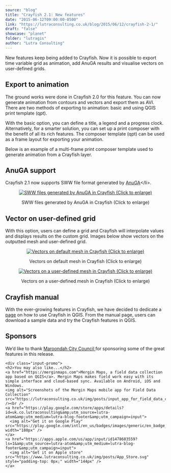```yaml
---
source: "blog"
title: "Crayfish 2.1: New features"
date: "2015-06-12T09:00:00-0500"
link: "https://lutraconsulting.co.uk/blog/2015/06/12/crayfish-2-1/"
draft: "false"
showcase: "planet"
folder: "lutragis"
author: "Lutra Consulting"
---
```


<p>New features keep being added to Crayfish. Now it is possible to export time variable grid as animation, add AnuGA results and visualise vectors on user-defined grids.</p>

<!-- more -->

<h2 id="export-to-animation">Export to animation</h2>

<p>The ground works were done in Crayfish 2.0 for this feature. You can now generate animation from contours and vectors and export them as AVI. There are two methods of exporting to animation: basic and using QGIS print template (qpt).</p>

<p>With the basic option, you can define a title, a legend and a progress clock. Alternatively, for a smarter solution, you can set up a print composer with the benefit of all its rich features. The composer template (qpt) can be used as a frame layout for exporting your animation.</p>

<p>Below is an example of a multi-frame print composer template used to generate animation from a Crayfish layer.</p>

<center>
  
</center>

<h2 id="anuga-support">AnuGA support</h2>

<p>Crayfish 2.1 now supports SWW file format generated by <a href="https://anuga.anu.edu.au/" rel="nofollow" target="_blank">AnuGA</a>&lt;/li&gt;.</p>

<center>
<a href="https://www.lutraconsulting.co.uk/img/posts/crayfish_anuga.png" rel="lightbox"><img src="https://www.lutraconsulting.co.uk/img/posts/crayfish_anuga_499.png" title="SWW files generated by AnuGA in Crayfish (Click to enlarge)" /></a>
<p class="caption">SWW files generated by AnuGA in Crayfish (Click to enlarge)</p>
</center>

<h2 id="vector-on-user-defined-grid">Vector on user-defined grid</h2>

<p>With this option, users can define a grid and Crayfish will interpolate values and displays results on the custom grid. Images below show vectors on the outputted mesh and user-defined grid.</p>

<center>
<a href="https://www.lutraconsulting.co.uk/img/posts/crayfish_default-mesh.png" rel="lightbox"><img alt="Vectors on default mesh in Crayfish (Click to enlarge)" src="https://www.lutraconsulting.co.uk/img/posts/crayfish_default-mesh_320.png" /></a>
<p class="caption">Vectors on default mesh in Crayfish (Click to enlarge)</p>

<a href="https://www.lutraconsulting.co.uk/img/posts/crayfish_user-defined-mesh.png" rel="lightbox"><img src="https://www.lutraconsulting.co.uk/img/posts/crayfish_user-defined-mesh_320.png" title="Vectors on a user-defined mesh in Crayfish (Click to enlarge)" /></a>
<p class="caption">Vectors on a user-defined mesh in Crayfish (Click to enlarge)</p>
</center>

<h2 id="crayfish-manual">Crayfish manual</h2>

<p>With the ever-growing features in Crayfish, we have decided to dedicate a <a href="https://www.lutraconsulting.co.uk/projects/crayfish/wiki/">page</a> on how to use Crayfish in QGIS. From the manual page, users can download a sample data and try the Crayfish features in QGIS.</p>

<h2 id="sponsors">Sponsors</h2>

<p>We’d like to thank <a href="http://www.maroondah.vic.gov.au" rel="nofollow" target="_blank">Maroondah City Council </a> for sponsoring some of the great features in this release.</p>

    <div class="input-promo">
    <h2>You may also like...</h2>
    <a href="https://merginmaps.com">Mergin Maps, a field data collection app based on QGIS</a>. Mergin Maps makes field work easy with its simple interface and cloud-based sync. Available on Android, iOS and Windows.
    <img alt="Screenshots of the Mergin Maps mobile app for Field Data Collection" src="https://lutraconsulting.co.uk/img/posts/input_app_for_field_data_collection.jpg" /><br />
    <a href="https://play.google.com/store/apps/details?id=uk.co.lutraconsulting&amp;utm_source=lutra-atom&amp;utm_medium=lutra-blog-footer&amp;utm_campaign=input">
      <img alt="Get it on Google Play" src="https://play.google.com/intl/en_us/badges/images/generic/en_badge_web_generic.png" width="180px" />
    </a>
    <a href="https://apps.apple.com/us/app/input/id1478603559?ls=1&amp;utm_source=lutra-atom&amp;utm_medium=lutra-blog-footer&amp;utm_campaign=input">
      <img alt="Get it on Apple store" src="https://www.lutraconsulting.co.uk/img/posts/App_Store.svg" style="padding-top: 0px;" width="144px" />
    </a>
  </div>

